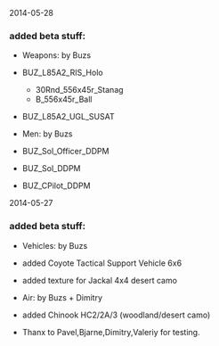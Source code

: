 
2014-05-28


<h3>added beta stuff:</h3>

- Weapons: by Buzs

- BUZ_L85A2_RIS_Holo
     * 30Rnd_556x45r_Stanag 
	 * B_556x45r_Ball
		
- BUZ_L85A2_UGL_SUSAT 

- Men: by Buzs
- BUZ_Sol_Officer_DDPM
- BUZ_Sol_DDPM
- BUZ_CPilot_DDPM

2014-05-27

<h3>added beta stuff:</h3>

- Vehicles: by Buzs

- added Coyote Tactical Support Vehicle 6x6
- added texture for Jackal 4x4 desert camo

- Air: by Buzs + Dimitry
- added Chinook HC2/2A/3 (woodland/desert camo)


- Thanx to Pavel,Bjarne,Dimitry,Valeriy for testing.

